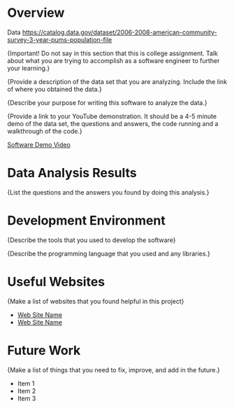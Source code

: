 # Overview

Data
https://catalog.data.gov/dataset/2006-2008-american-community-survey-3-year-pums-population-file

{Important!  Do not say in this section that this is college assignment.  Talk about what you are trying to accomplish as a software engineer to further your learning.}

{Provide a description of the data set that you are analyzing.  Include the link of where you obtained the data.}

{Describe your purpose for writing this software to analyze the data.}

{Provide a link to your YouTube demonstration.  It should be a 4-5 minute demo of the data set, the questions and answers, the code running and a walkthrough of the code.}

[Software Demo Video](http://youtube.link.goes.here)

# Data Analysis Results


{List the questions and the answers you found by doing this analysis.}

# Development Environment

{Describe the tools that you used to develop the software}

{Describe the programming language that you used and any libraries.}

# Useful Websites

{Make a list of websites that you found helpful in this project}
* [Web Site Name](http://url.link.goes.here)
* [Web Site Name](http://url.link.goes.here)

# Future Work

{Make a list of things that you need to fix, improve, and add in the future.}
* Item 1
* Item 2
* Item 3